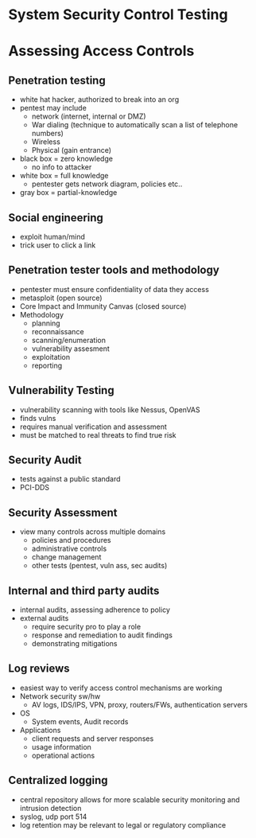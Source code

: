 # System Security Control Testing

# Assessing Access Controls

## Penetration testing
* white hat hacker, authorized to break into an org
* pentest may include
  * network (internet, internal or DMZ)
  * War dialing (technique to automatically scan a list of telephone numbers)  
  * Wireless
  * Physical (gain entrance)
* black box = zero knowledge
  * no info to attacker
* white box = full knowledge
  * pentester gets network diagram, policies etc..   
* gray box = partial-knowledge

## Social engineering
* exploit human/mind
* trick user to click a link

## Penetration tester tools and methodology
* pentester must ensure confidentiality of data they access
* metasploit (open source)
* Core Impact and Immunity Canvas (closed source)
* Methodology
  * planning
  * reconnaissance
  * scanning/enumeration
  * vulnerability assesment
  * exploitation
  * reporting

## Vulnerability Testing
* vulnerability scanning with tools like Nessus, OpenVAS
* finds vulns
* requires manual verification and assessment
* must be matched to real threats to find true risk

## Security Audit
* tests against a public standard
* PCI-DDS

## Security Assessment
* view many controls across multiple domains
  * policies and procedures
  * administrative controls
  * change management
  * other tests (pentest, vuln ass, sec audits)

## Internal and third party audits
* internal audits, assessing adherence to policy
* external audits
  * require security pro to play a role
  * response and remediation to audit findings
  * demonstrating mitigations
  
## Log reviews
* easiest way to verify access control mechanisms are working
* Network security sw/hw
  * AV logs, IDS/IPS, VPN, proxy, routers/FWs, authentication servers
* OS
  * System events, Audit records
* Applications
  * client requests and server responses
  * usage information
  * operational actions
   
## Centralized logging
* central repository allows for more scalable security monitoring and intrusion detection
* syslog, udp port 514
* log retention may be relevant to legal or regulatory compliance

